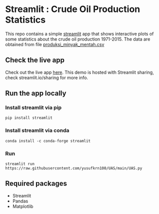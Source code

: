 # Streamlit : Crude Oil Production Statistics
This repo contains a simple [streamlit](https://streamlit.io) app that shows interactive plots of some statistics about the crude oil production 1971-2015. The data are obtained from file [produksi_minyak_mentah.csv](https://raw.githubusercontent.com/yusufkrn100/UAS/main/produksi_minyak_mentah.csv)

## Check the live app
Check out the live app [here](https://share.streamlit.io/yusufkrn100/uas/main/UAS.py). This demo is hosted with Streamlit sharing, check streamlit.io/sharing for more info.

## Run the app locally
### Install streamlit via pip
```
pip install streamlit
```
### Install streamlit via conda
```
conda install -c conda-forge streamlit
```
### Run
```
streamlit run https://raw.githubusercontent.com/yusufkrn100/UAS/main/UAS.py
```
## Required packages
- Streamlit
- Pandas
- Matplotlib
